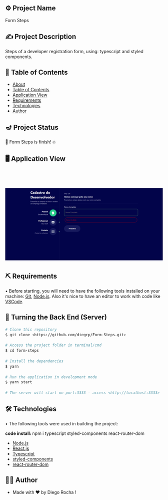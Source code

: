 ## ⚙️ Project Name <a name = "projectname" ></a>

<p align="left">Form Steps</p>

## ✍️ Project Description

<p align="left">Steps of a developer registration form, using: typescript and styled components.</p>

## 🏁 Table of Contents <a name = "table-of-contents" ></a>

- [About](#projectname)
- [Table of Contents](#table-of-contents)
- [Application View](#application-view)
- [Requirements](#requirements)
- [Technologies](#technologies)
- [Author](#author)

## 🪔 Project Status 

<p align="left"> 
  🚀 Form Steps is finish! 🔥
</p>

## 🖥️ Application View <a name = "application-view" ></a>

<br/>
<h1 align="center">
  <img alt="photo gallery" src="./public/images/assets/form-steps.gif" />
</h1>

## ⛏️ Requirements <a name = "requirements" ></a>

• Before starting, you will need to have the following tools installed on your machine:
[Git](https://git-scm.com), [Node.js](https://nodejs.org/en/). 
Also it's nice to have an editor to work with code like [VSCode](https://code.visualstudio.com/).

## 🎲 Turning the Back End (Server)

```bash
# Clone this repository
$ git clone <https://github.com/diegrp/Form-Steps.git>

# Access the project folder in terminal/cmd
$ cd form-steps

# Install the dependencies
$ yarn

# Run the application in development mode
$ yarn start

# The server will start on port:3333 - access <http://localhost:3333>
```

## 🛠️ Technologies <a name = "technologies" ></a>

• The following tools were used in building the project: 

<b>code install: </b>npm i typescript styled-components react-router-dom

- [Node.js](https://nodejs.org/en/)
- [React.js](https://pt-br.reactjs.org/)
- [Typescript](https://www.npmjs.com/package/typescript)
- [styled-components](https://styled-components.com)
- [react-router-dom](https://www.npmjs.com/package/react-router-dom)

## 👨‍💼 Author <a name = "author" ></a>

- Made with ❤️ by Diego Rocha !
